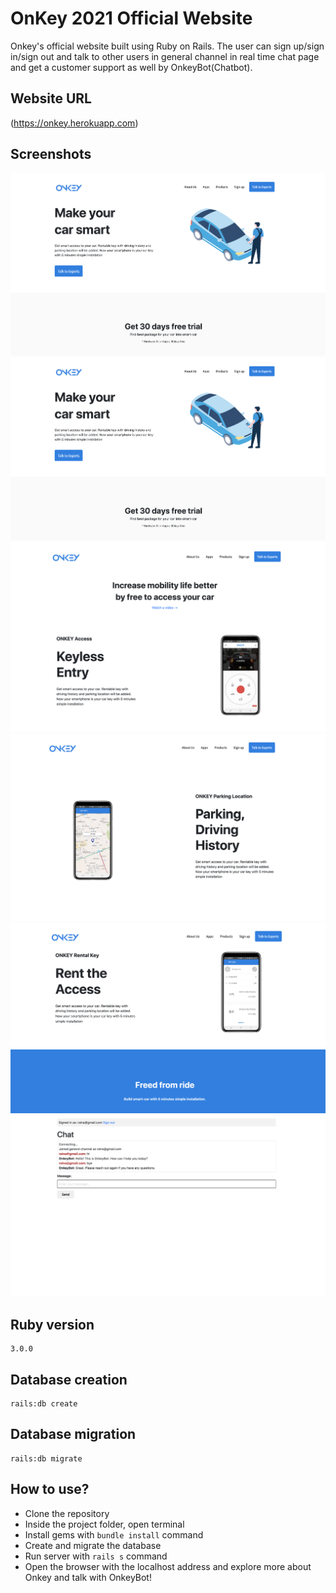 # OnKey 2021 Official Website

Onkey's official website built using Ruby on Rails. The user can sign up/sign in/sign out and talk to other users in general channel in real time chat page and get a customer support as well by OnkeyBot(Chatbot).

## Website URL
(https://onkey.herokuapp.com)

## Screenshots

![screenshot1](/app/assets/images/readme1.png)
![screenshot2](/app/assets/images/readme1.png)
![screenshot3](/app/assets/images/readme3.png)
![screenshot4](/app/assets/images/readme4.png)
![screenshot5](/app/assets/images/readme5.png)
![screenshot1](/app/assets/images/readme6.png)

## Ruby version
```
3.0.0
```

## Database creation
```
rails:db create
```

## Database migration
```
rails:db migrate
```

## How to use?
- Clone the repository
- Inside the project folder, open terminal
- Install gems with ```bundle install``` command
- Create and migrate the database
- Run server with ```rails s``` command
- Open the browser with the localhost address and explore more about Onkey and talk with OnkeyBot!
